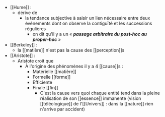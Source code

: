 - [[Hume]] : 
	- dérive de
	    - la tendance subjective à saisir un lien nécessaire entre deux événements dont on observe la contiguïté et les successions régulières
	      - on dit qu'il y a un « ***passage arbitraire du post-hoc au proper-hoc*** »
- [[Berkeley]] :
	- la [[matière]] n'est pas la cause des [[perception]]s
- [[Aristote]] : 
	- Aristote croit que
	  - À l'origine des phénomènes il y a 4 [[cause]]s :
	    - Matérielle [[matière]]
	    - Formelle [[forme]]
	    - Efficiente
	    - Finale [[fin]]
	      - C'est la cause vers quoi chaque entité tend dans la pleine réalisation de son [[essence]] immanente (vision [[téléologique]] de l'[[Univers]] : dans la [[nature]] rien n'arrive par accident)